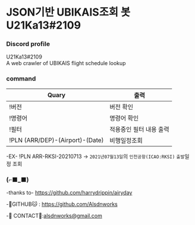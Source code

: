 
# JSON기반 UBIKAIS조회 봇 U21Ka13#2109

### Discord profile

U21Ka13#2109<br> A web crawler of UBIKAIS flight schedule lookup

### command

|Quary|출력|
|-|-|
|!버전|버전 확인|
|!명령어|명령어 확인
|!필터|적용중인 필터 내용 출력|
|!PLN (ARR/DEP)-(Airport)-(Date)|비행일정조회|
 
-EX- !PLN ARR-RKSI-20210713 -> `2021년07월13일`의 `인천공항(ICAO:RKSI)` `출발`일정 조회

### (⌐■_■)

-thanks to-
https://github.com/harrydrippin/airyday

-:octopus:GITHUB:cat: :
 https://github.com/Alsdnworks
 
-:incoming_envelope:
CONTACT:postbox::alsdnworks@gmail.com

